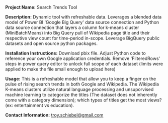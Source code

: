 **Project Name:** Search Trends Tool

**Description:** Dynamic tool with refreshable data. Leverages a blended data model of Power BI 'Google Big Query' data source connection and Python data source connection that layers a column for k-means cluster (MiniBatchMeans) into Big Query pull of Wikipedia page title and their respective view count for time-period in-scope. Leverage BigQuery public datasets and open source python packages.

**Installation Instructions:** Download pbix file. Adjust Python code to reference your own Google application credentials. Remove 'FilteredRows' steps in power query editor to unlock full scope of each dataset (limits were applied to make the file small enough to upload here)

**Usage:** This is a refreshable model that allow you to keep a finger on the pulse of rising search trends in both Google and Wikipedia. The Wikipedia K-means clusters utilize natural language processing and unsuporvised machine learning to categorize the titles (The dataset does not inherently come with a category dimension); which types of titles get the most views? (ex: entertainment vs education).

**Contact Information:** troy.schiebel@gmail.com
